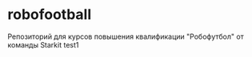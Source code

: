 # robofootball
Репозиторий для курсов повышения квалификации  "Робофутбол" от команды Starkit
test1
